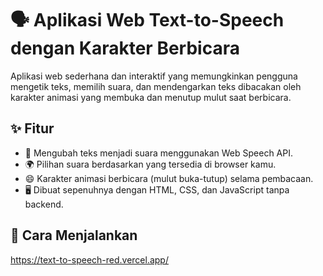 # 🗣️ Aplikasi Web Text-to-Speech dengan Karakter Berbicara

Aplikasi web sederhana dan interaktif yang memungkinkan pengguna mengetik teks, memilih suara, dan 
mendengarkan teks dibacakan oleh karakter animasi yang membuka dan menutup mulut saat berbicara.

## ✨ Fitur

- 🎤 Mengubah teks menjadi suara menggunakan Web Speech API.
- 🌍 Pilihan suara berdasarkan yang tersedia di browser kamu.
- 😄 Karakter animasi berbicara (mulut buka-tutup) selama pembacaan.
- 🖥️ Dibuat sepenuhnya dengan HTML, CSS, dan JavaScript tanpa backend.

## 🚀 Cara Menjalankan
https://text-to-speech-red.vercel.app/
